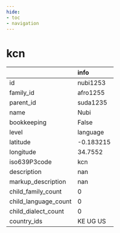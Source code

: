 ```yaml
---
hide:
- toc
- navigation
---
```

# kcn
|                      | info      |
|:---------------------|:----------|
| id                   | nubi1253  |
| family_id            | afro1255  |
| parent_id            | suda1235  |
| name                 | Nubi      |
| bookkeeping          | False     |
| level                | language  |
| latitude             | -0.183215 |
| longitude            | 34.7552   |
| iso639P3code         | kcn       |
| description          | nan       |
| markup_description   | nan       |
| child_family_count   | 0         |
| child_language_count | 0         |
| child_dialect_count  | 0         |
| country_ids          | KE UG US  |